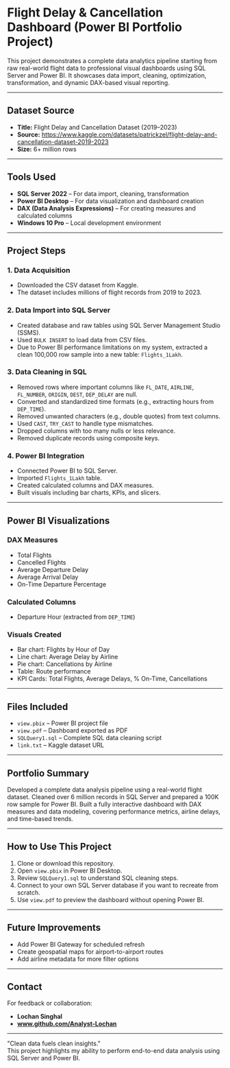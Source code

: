 # Flight Delay & Cancellation Dashboard (Power BI Portfolio Project)

This project demonstrates a complete data analytics pipeline starting from raw real-world flight data to professional visual dashboards using SQL Server and Power BI. It showcases data import, cleaning, optimization, transformation, and dynamic DAX-based visual reporting.

---

## Dataset Source

- **Title:** Flight Delay and Cancellation Dataset (2019–2023)
- **Source:** https://www.kaggle.com/datasets/patrickzel/flight-delay-and-cancellation-dataset-2019-2023
- **Size:** 6+ million rows

---

## Tools Used

- **SQL Server 2022** – For data import, cleaning, transformation
- **Power BI Desktop** – For data visualization and dashboard creation
- **DAX (Data Analysis Expressions)** – For creating measures and calculated columns
- **Windows 10 Pro** – Local development environment

---

## Project Steps

### 1. Data Acquisition

- Downloaded the CSV dataset from Kaggle.
- The dataset includes millions of flight records from 2019 to 2023.

### 2. Data Import into SQL Server

- Created database and raw tables using SQL Server Management Studio (SSMS).
- Used `BULK INSERT` to load data from CSV files.
- Due to Power BI performance limitations on my system, extracted a clean 100,000 row sample into a new table: `Flights_1Lakh`.

### 3. Data Cleaning in SQL

- Removed rows where important columns like `FL_DATE`, `AIRLINE`, `FL_NUMBER`, `ORIGIN`, `DEST`, `DEP_DELAY` are null.
- Converted and standardized time formats (e.g., extracting hours from `DEP_TIME`).
- Removed unwanted characters (e.g., double quotes) from text columns.
- Used `CAST`, `TRY_CAST` to handle type mismatches.
- Dropped columns with too many nulls or less relevance.
- Removed duplicate records using composite keys.

### 4. Power BI Integration

- Connected Power BI to SQL Server.
- Imported `Flights_1Lakh` table.
- Created calculated columns and DAX measures.
- Built visuals including bar charts, KPIs, and slicers.

---

## Power BI Visualizations

### DAX Measures

- Total Flights
- Cancelled Flights
- Average Departure Delay
- Average Arrival Delay
- On-Time Departure Percentage

### Calculated Columns

- Departure Hour (extracted from `DEP_TIME`)

### Visuals Created

- Bar chart: Flights by Hour of Day
- Line chart: Average Delay by Airline
- Pie chart: Cancellations by Airline
- Table: Route performance
- KPI Cards: Total Flights, Average Delays, % On-Time, Cancellations

---

## Files Included

- `view.pbix` – Power BI project file
- `view.pdf` – Dashboard exported as PDF
- `SQLQuery1.sql` – Complete SQL data cleaning script
- `link.txt` – Kaggle dataset URL

---

## Portfolio Summary

Developed a complete data analysis pipeline using a real-world flight dataset. Cleaned over 6 million records in SQL Server and prepared a 100K row sample for Power BI. Built a fully interactive dashboard with DAX measures and data modeling, covering performance metrics, airline delays, and time-based trends.

---

## How to Use This Project

1. Clone or download this repository.
2. Open `view.pbix` in Power BI Desktop.
3. Review `SQLQuery1.sql` to understand SQL cleaning steps.
4. Connect to your own SQL Server database if you want to recreate from scratch.
5. Use `view.pdf` to preview the dashboard without opening Power BI.

---

## Future Improvements

- Add Power BI Gateway for scheduled refresh
- Create geospatial maps for airport-to-airport routes
- Add airline metadata for more filter options

---

## Contact

For feedback or collaboration:

- **Lochan Singhal**
- **www.github.com/Analyst-Lochan**

---

"Clean data fuels clean insights."  
This project highlights my ability to perform end-to-end data analysis using SQL Server and Power BI.
